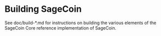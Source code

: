 Building SageCoin
================

See doc/build-*.md for instructions on building the various
elements of the SageCoin Core reference implementation of SageCoin.

